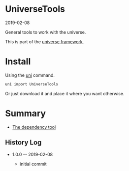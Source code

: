 UniverseTools
===========
2019-02-08



General tools to work with the universe.


This is part of the [universe framework](https://github.com/karayabin/universe-snapshot).


Install
==========
Using the [uni](https://github.com/lingtalfi/universe-naive-importer) command.
```bash
uni import UniverseTools
```

Or just download it and place it where you want otherwise.





Summary
=======
- [The dependency tool](https://github.com/lingtalfi/UniverseTools/blob/master/doc/DependencyTool.md)



History Log
------------------

- 1.0.0 -- 2019-02-08

    - initial commit